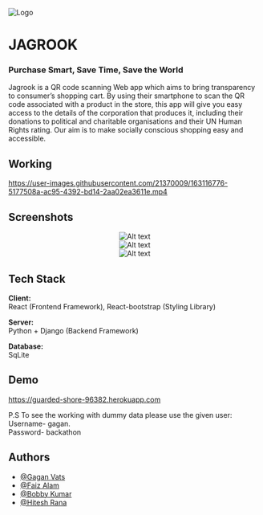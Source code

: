 ![Logo](https://socialify.git.ci/tryst-hackathon-2/TEAM_CODE_OF_DUTY/image?font=Bitter&forks=1&logo=https%3A%2F%2Fres.cloudinary.com%2Fdgg6izgtw%2Fimage%2Fupload%2Fv1649550211%2Fjagrook-logos_white_nxkmph.png&name=1&owner=1&pattern=Floating%20Cogs&pulls=1&stargazers=1&theme=Dark)

# JAGROOK

### Purchase Smart, Save Time, Save the World

Jagrook is a QR code scanning Web app which aims to bring transparency to consumer’s shopping cart.
By using their smartphone to scan the QR code associated with a product in the store, this app will give you easy access to the details of the corporation that produces it, including their donations to political and charitable organisations and their UN Human Rights rating.
Our aim is to make socially conscious shopping easy and accessible.

## Working

https://user-images.githubusercontent.com/21370009/163116776-5177508a-ac95-4392-bd14-2aa02ea3611e.mp4

## Screenshots

<center><img src="https://user-images.githubusercontent.com/21370009/162782837-96cee6e2-f222-4246-8575-385392831a7d.png"  alt="Alt text" style="display: inline-block; margin: 0 auto; max-width: 600px"></center>
<center><img src="https://res.cloudinary.com/dgg6izgtw/image/upload/v1650199851/WhatsApp_Image_2022-04-10_at_2.38.34_PM_wmg7zw.jpg"  alt="Alt text" style="display: inline-block; margin: 0 auto; max-width: 600px"></center>
<center><img src="https://user-images.githubusercontent.com/21370009/162783568-fca3bdde-2073-4b3c-8186-40674512f72d.png" alt="Alt text" style="display: inline-block; margin: 0 auto; max-width: 600px"></center>

## Tech Stack

**Client:** \
React (Frontend Framework),
React-bootstrap (Styling Library)

**Server:** \
Python + Django (Backend Framework)

**Database:**  
SqLite

## Demo

https://guarded-shore-96382.herokuapp.com

P.S To see the working with dummy data please use the given user:  
Username- gagan.  
Password- backathon 

## Authors

- [@Gagan Vats](https://www.github.com/gaganvats-05)
- [@Faiz Alam](https://www.github.com/faizalam)
- [@Bobby Kumar](https://www.github.com/kashyap1905)
- [@Hitesh Rana](https://github.com/hitesh22rana)



